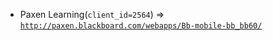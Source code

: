  - Paxen Learning(`client_id=2564`) => [`http://paxen.blackboard.com/webapps/Bb-mobile-bb_bb60/`](http://paxen.blackboard.com/webapps/Bb-mobile-bb_bb60/)
